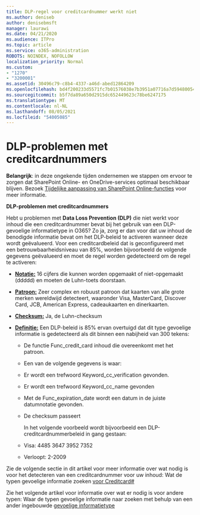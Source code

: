```yaml
---
title: DLP-regel voor creditcardnummer werkt niet
ms.author: deniseb
author: denisebmsft
manager: laurawi
ms.date: 04/21/2020
ms.audience: ITPro
ms.topic: article
ms.service: o365-administration
ROBOTS: NOINDEX, NOFOLLOW
localization_priority: Normal
ms.custom:
- "1270"
- "3200001"
ms.assetid: 30496c79-c8b4-4337-a46d-abed12864209
ms.openlocfilehash: bd4f200233d5571fc7b01576038e7b3951a07716a7d5948005418d2896291ee5
ms.sourcegitcommit: b5f7da89a650d2915dc652449623c78be6247175
ms.translationtype: MT
ms.contentlocale: nl-NL
ms.lasthandoff: 08/05/2021
ms.locfileid: "54005085"
---
```

# <a name="dlp-issues-with-credit-card-numbers"></a>DLP-problemen met creditcardnummers

**Belangrijk**: in deze ongekende tijden ondernemen we stappen om ervoor te zorgen dat SharePoint Online- en OneDrive-services optimaal beschikbaar blijven. Bezoek [Tijdelijke aanpassing van SharePoint Online-functies](https://aka.ms/ODSPAdjustments) voor meer informatie.

**DLP-problemen met creditcardnummers**

Hebt u problemen met **Data Loss Prevention (DLP)**  die niet werkt voor inhoud die een creditcardnummer bevat bij het gebruik van een DLP-gevoelige informatietype in O365? Zo ja, zorg er dan voor dat uw inhoud de benodigde informatie bevat om het DLP-beleid te activeren wanneer deze wordt geëvalueerd. Voor een creditcardbeleid dat is geconfigureerd met een betrouwbaarheidsniveau van 85%, worden bijvoorbeeld de volgende gegevens geëvalueerd en moet de regel worden gedetecteerd om de regel te activeren: 
  
- **[Notatie:](https://docs.microsoft.com/microsoft-365/compliance/sensitive-information-type-entity-definitions#format-19)** 16 cijfers die kunnen worden opgemaakt of niet-opgemaakt (ddddd) en moeten de Luhn-toets doorstaan.

- **[Patroon:](https://docs.microsoft.com/microsoft-365/compliance/sensitive-information-type-entity-definitions#pattern-19)** Zeer complex en robuust patroon dat kaarten van alle grote merken wereldwijd detecteert, waaronder Visa, MasterCard, Discover Card, JCB, American Express, cadeaukaarten en dinerkaarten.

- **[Checksum:](https://docs.microsoft.com/microsoft-365/compliance/sensitive-information-type-entity-definitions#checksum-19)** Ja, de Luhn-checksum

- **[Definitie:](https://docs.microsoft.com/microsoft-365/compliance/sensitive-information-type-entity-definitions#definition-19)** Een DLP-beleid is 85% ervan overtuigd dat dit type gevoelige informatie is gedetecteerd als dit binnen een nabijheid van 300 tekens:

  - De functie Func_credit_card inhoud die overeenkomt met het patroon.

  - Een van de volgende gegevens is waar:

  - Er wordt een trefwoord Keyword_cc_verification gevonden.

  - Er wordt een trefwoord Keyword_cc_name gevonden

  - Met de Func_expiration_date wordt een datum in de juiste datumnotatie gevonden.

  - De checksum passeert

    In het volgende voorbeeld wordt bijvoorbeeld een DLP-creditcardnummerbeleid in gang gestaan:

  - Visa: 4485 3647 3952 7352
  
  - Verloopt: 2-2009

Zie de volgende sectie in  dit artikel voor meer informatie over wat nodig is voor het detecteren van een creditcardnummer voor uw inhoud: Wat de typen gevoelige informatie zoeken [voor Creditcard#](https://docs.microsoft.com/microsoft-365/compliance/sensitive-information-type-entity-definitions#credit-card-number)
  
Zie het volgende artikel voor informatie over wat er nodig is voor andere typen: Waar de typen gevoelige informatie naar zoeken met behulp van een ander ingebouwde [gevoelige informatietype](https://docs.microsoft.com/microsoft-365/compliance/sensitive-information-type-entity-definitions)
  